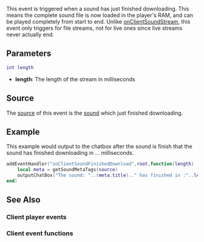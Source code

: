 This event is triggered when a sound has just finished downloading. This means the complete sound file is now loaded in the player's RAM, and can be played completely from start to end. Unlike [onClientSoundStream](/onClientSoundStream.md "wikilink"), this event only triggers for file streams, not for live ones since live streams never actually end.

Parameters
----------

``` lua
int length
```

-   **length**: The length of the stream in milliseconds

Source
------

The [source](/event_system#Event_source.md "wikilink") of this event is the [sound](/sound.md "wikilink") which just finished downloading.

Example
-------

This example would output to the chatbox after the sound is finish that the sound has finished downloading in ... milliseconds.

``` lua
addEventHandler("onClientSoundFinishedDownload",root,function(length)
    local meta = getSoundMetaTags(source)
    outputChatBox("The sound: "..(meta.title).." has finished in :"..length.."ms.")
end)
```

See Also
--------

### Client player events

### Client event functions
